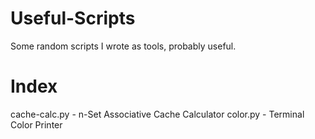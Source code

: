 # Useful-Scripts
Some random scripts I wrote as tools, probably useful.

# Index
cache-calc.py   -   n-Set Associative Cache Calculator
color.py        -   Terminal Color Printer